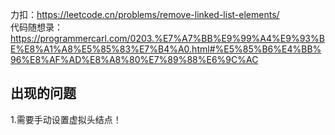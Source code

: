 力扣：https://leetcode.cn/problems/remove-linked-list-elements/  
代码随想录：https://programmercarl.com/0203.%E7%A7%BB%E9%99%A4%E9%93%BE%E8%A1%A8%E5%85%83%E7%B4%A0.html#%E5%85%B6%E4%BB%96%E8%AF%AD%E8%A8%80%E7%89%88%E6%9C%AC

## 出现的问题
1.需要手动设置虚拟头结点！